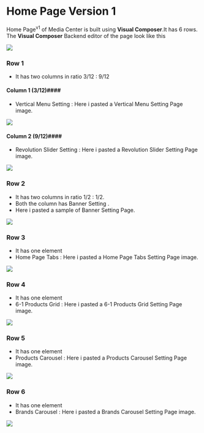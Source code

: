 # Home Page Version 1

Home Page<sup>v1</sup> of Media Center is built using **Visual Composer**.It has 6 rows. The **Visual Composer** Backend editor of the page look like this

![](https://raw.githubusercontent.com/ibndawood/mcwpdoc/master/assets/images/homev1.png)

### Row 1 ###
* It has two columns in ratio 3/12 : 9/12

#### Column 1 (3/12)####

* Vertical Menu Setting : Here i pasted a Vertical Menu Setting Page image.

![](https://raw.githubusercontent.com/ibndawood/mcwpdoc/master/assets/images/homev1-verticalMenu-setting.png)

#### Column 2 (9/12)####

* Revolution Slider Setting : Here i pasted a Revolution Slider Setting Page image.

![](https://raw.githubusercontent.com/ibndawood/mcwpdoc/master/assets/images/homev1-revolution-slider-setting.png)

### Row 2 ###
* It has two columns in ratio 1/2 : 1/2.
* Both the column has Banner Setting .
* Here i pasted a sample of Banner Setting Page.

![](https://raw.githubusercontent.com/ibndawood/mcwpdoc/master/assets/images/homev1-banner-setting.png)

### Row 3 ###
* It has one element
* Home Page Tabs : Here i pasted a Home Page Tabs Setting Page image.

![](https://raw.githubusercontent.com/ibndawood/mcwpdoc/master/assets/images/homev1-homePgTab-setting.png)

### Row 4 ###
* It has one element
* 6-1 Products Grid : Here i pasted a 6-1 Products Grid Setting Page image.

![](https://raw.githubusercontent.com/ibndawood/mcwpdoc/master/assets/images/vc-6-1-product-grid-setting.png)

### Row 5 ###
* It has one element
* Products Carousel : Here i pasted a Products Carousel Setting Page image.

![](https://raw.githubusercontent.com/ibndawood/mcwpdoc/master/assets/images/vc-ProductsCarousel-setting..png)

### Row 6 ###
* It has one element
* Brands Carousel : Here i pasted a Brands Carousel Setting Page image.

![](https://raw.githubusercontent.com/ibndawood/mcwpdoc/master/assets/images/vc-brand-carousel-settings.png)
